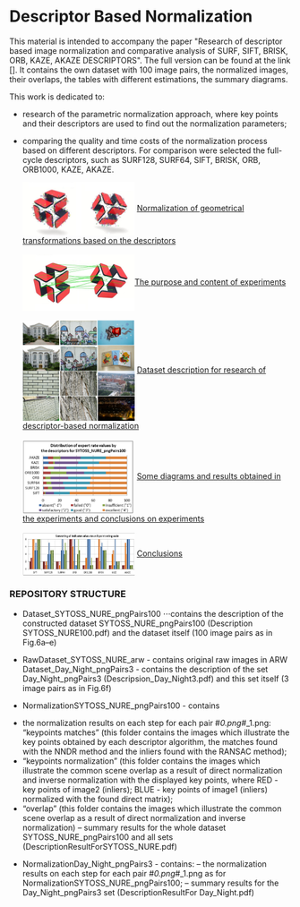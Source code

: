<h1>Descriptor Based Normalization</h1>

This material is intended to accompany the paper "Research of descriptor based image normalization and comparative analysis of SURF, SIFT, BRISK, ORB, KAZE, AKAZE DESCRIPTORS". The full version can be found at the link [].
It contains the own dataset with 100 image pairs, the normalized images, their overlaps, the tables with different estimations, the summary diagrams.

This work is dedicated to:
* research of the parametric normalization approach, where key points and their descriptors are used to find out the normalization parameters;
* comparing the quality and time costs of the normalization process based on different descriptors. For comparison were selected the full-cycle descriptors, such as SURF128, SURF64, SIFT, BRISK, ORB, ORB1000, KAZE, AKAZE.

  <img src="/doc/images/normalization_keypoints.jpg" width="200" align="center">  <a href="#">Normalization of geometrical transformations based on the descriptors</a>
  <br><br>
  <img src="/doc/images/normalization_matches.jpg" width="200"  align="center"><a href="#">The purpose and content of experiments</a>
  <br><br>
  <img src="/doc/images/dataset.png" width="200"  align="center"> <a href="#">Dataset description for research of descriptor-based normalization</a>
  <br><br>
  <img src="/doc/images/expert_rates_diagram.png" width="200"  align="center"> <a href="#">Some diagrams and results obtained in the experiments and conclusions on experiments</a>
  <br><br>
  <img src="/doc/images/conclutions.png" width="200"  align="center"> <a href="#">Conclusions</a>

### REPOSITORY STRUCTURE

* Dataset_SYTOSS_NURE_pngPairs100 
⋅⋅⋅contains the description of the constructed dataset SYTOSS_NURE_pngPairs100 (Description SYTOSS_NURE100.pdf) and the dataset itself (100 image pairs as in Fig.6a–e)

* RawDataset_SYTOSS_NURE_arw - contains original raw images in ARW 
Dataset_Day_Night_pngPairs3 - contains the description of the set Day_Night_pngPairs3 (Descripsion_Day_Night3.pdf) and this set itself (3 image pairs as in Fig.6f)

* NormalizationSYTOSS_NURE_pngPairs100 - contains 
- the normalization results on each step for each pair  #_0.png_#_1.png: “keypoints matches” (this folder contains the images which illustrate the key points obtained by each descriptor algorithm, the matches found with the NNDR method and the inliers found with the RANSAC method);
- “keypoints normalization” (this folder contains the images which illustrate the common scene overlap as a result of direct normalization and inverse normalization with the displayed key points, where RED -  key points of image2 (inliers); BLUE - key points of image1 (inliers) normalized with the found direct matrix); 
- “overlap” (this folder contains the images which illustrate the common scene overlap as a result of direct normalization and inverse normalization) – summary results for the whole dataset  SYTOSS_NURE_pngPairs100  and all sets (DescriptionResultForSYTOSS_NURE.pdf) 

* NormalizationDay_Night_pngPairs3 - contains: 
– the normalization results on each step for each pair  #_0.png_#_1.png as for NormalizationSYTOSS_NURE_pngPairs100;
– summary results for the Day_Night_pngPairs3 set  (DescriptionResultFor Day_Night.pdf)

